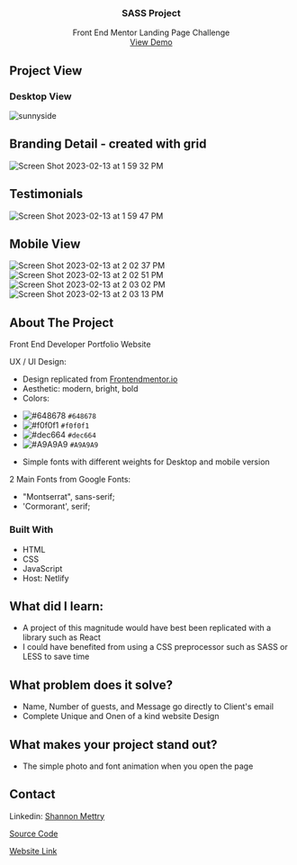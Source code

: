 
<!-- PROJECT-->
<br />
<div align="center">
  <a href="https://sunny-side-agency-rho.vercel.app/"  target="_blank">
  </a>

  <h3 align="center">SASS Project</h3>

  <p align="center">
    Front End Mentor Landing Page Challenge
    <br />
    <a href="https://sunny-side-agency-rho.vercel.app/"  target="_blank">View Demo</a>
  </p>
</div>





<!-- Project View -->
## Project View
<h3>Desktop View</h3>

![sunnyside](https://user-images.githubusercontent.com/61018008/218464618-d4fb1706-4ae4-4049-b7a7-0dbe63c4f7cb.png)
## Branding Detail - created with grid
![Screen Shot 2023-02-13 at 1 59 32 PM](https://user-images.githubusercontent.com/61018008/218464923-56b47eb2-1c34-49e4-854b-14b5cfd170f2.png)
## Testimonials
![Screen Shot 2023-02-13 at 1 59 47 PM](https://user-images.githubusercontent.com/61018008/218465122-bea27b4c-8649-4b64-8a4f-47670195eb29.png)

## Mobile View
![Screen Shot 2023-02-13 at 2 02 37 PM](https://user-images.githubusercontent.com/61018008/218465566-8300c7a5-400a-42c3-93fd-58958653dd62.png)
![Screen Shot 2023-02-13 at 2 02 51 PM](https://user-images.githubusercontent.com/61018008/218465567-a6b0d941-2550-4bf3-8669-2a539d258ad9.png)
![Screen Shot 2023-02-13 at 2 03 02 PM](https://user-images.githubusercontent.com/61018008/218465571-cb06ac51-56c3-4f79-b2e7-6205bcc4c494.png)
![Screen Shot 2023-02-13 at 2 03 13 PM](https://user-images.githubusercontent.com/61018008/218465572-32aac988-2ac3-47c3-8d75-705d435f1c19.png)


<!-- ABOUT THE PROJECT -->
## About The Project
Front End Developer Portfolio Website

UX / UI Design:
* Design replicated from <a href="https://www.frontendmentor.io/challenges/sunnyside-agency-landing-page-7yVs3B6ef">Frontendmentor.io</a>
* Aesthetic: modern, bright, bold
* Colors: 
- ![#648678](https://placehold.co/15x15/648678/648678.png) `#648678`
- ![#f0f0f1](https://placehold.co/15x15/f0f0f1/f0f0f1.png) `#f0f0f1`
- ![#dec664](https://placehold.co/15x15/dec664/dec664.png) `#dec664`
- ![#A9A9A9](https://placehold.co/15x15/A9A9A9/A9A9A9.png) `#A9A9A9`
* Simple fonts with different weights for Desktop and mobile version

2 Main Fonts from Google Fonts: 
* "Montserrat", sans-serif;
* 'Cormorant', serif;



### Built With

* HTML
* CSS
* JavaScript
* Host: Netlify

## What did I learn:
* A project of this magnitude would have best been replicated with a library such as React
* I could have benefited from using a CSS preprocessor such as SASS or LESS to save time

## What problem does it solve?
* Name, Number of guests, and Message go directly to Client's email
* Complete Unique and Onen of a kind website Design

## What makes your project stand out?
* The simple photo and font animation when you open the page


<!-- CONTACT -->
## Contact

Linkedin: <a href="https://www.linkedin.com/in/shannon-mettry/"  target="_blank">Shannon Mettry</a>

<a href="https://github.com/ShannonIanthe/SunnySide-Agency"  target="_blank"> Source Code </a>

<a href="https://sunny-side-agency-rho.vercel.app/"  target="_blank">Website Link</a>




